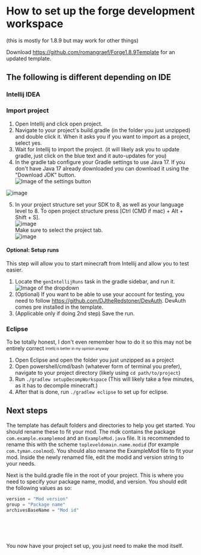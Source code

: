 # How to set up the forge development workspace
(this is mostly for 1.8.9 but may work for other things)

Download https://github.com/romangraef/Forge1.8.9Template for an updated template.

## The following is different depending on IDE

### Intellij IDEA

### Import project
1. Open Intellij and click open project.
2. Navigate to your project's build.gradle (in the folder you just unzipped) and double click it. When it asks you if you want to import as a project, select yes.
3. Wait for Intellij to import the project. (it will likely ask you to update gradle, just click on the blue text and it auto-updates for you)
4. In the gradle tab configure your Gradle settings to use Java 17. If you don't have Java 17 already downloaded you can download it using the "Download JDK" button. <br>
![Image of the settings button](https://cdn.discordapp.com/attachments/832652653292027904/1056281324761120768/image.png)
 
![image](https://user-images.githubusercontent.com/91034467/209448176-58f8adbe-1d23-40df-863a-3d7853b977b2.png)

5. In your project structure set your SDK to 8, as well as your language level to 8. To open project structure press [Ctrl (CMD if mac) + Alt + Shift + S]. <br>
![image](https://user-images.githubusercontent.com/91034467/209448203-02700c47-4515-4098-ae54-a6f37f9effc7.png) <br>
Make sure to select the project tab. <br>
![image](https://user-images.githubusercontent.com/91034467/209448201-7cac2fb2-98ab-42ac-be3c-631cd51dc250.png) <br>


#### Optional: Setup runs
This step will allow you to start minecraft from Intellij and allow you to test easier.
1. Locate the `genIntellijRuns` task in the gradle sidebar, and run it.
![Image of the dropdown](https://media.discordapp.net/attachments/792642646907945000/797142149099552778/unknown.png)
2. (Optional) If you want to be able to use your account for testing, you need to follow https://github.com/DJtheRedstoner/DevAuth. DevAuth comes pre installed in the template.
3. (Applicable only if doing 2nd step) Save the run.


### Eclipse
To be totally honest, I don't even remember how to do it so this may not be entirely correct <sub><sup>Intellij is better in my opinion anyway<sup><sub>
1. Open Eclipse and open the folder you just unzipped as a project
2. Open powershell/cmd/bash (whatever form of terminal you prefer), navigate to your project directory (likely using `cd path/to/project`)
3. Run `./gradlew setupDecompWorkspace` (This will likely take a few minutes, as it has to decompile minecraft.)
4. After that is done, run `./gradlew eclipse` to set up for eclipse.

## Next steps

The template has default folders and directories to help you get started. You should rename these to fit your mod. The mdk contains the package `com.example.examplemod` and an `ExampleMod.java` file. It is recommended to rename this with the scheme `topleveldomain.name.modid` (for example `com.tyman.coolmod`). You should also rename the ExampleMod file to fit your mod. Inside the newly renamed file, edit the modid and version string to your needs.

Next is the build.gradle file in the root of your project. This is where you need to specify your package name, modid, and version. You should edit the following values as so: 
```groovy
version = "Mod version"
group = "Package name" 
archivesBaseName = "Mod id"
```

<br><br><br>

You now have your project set up, you just need to make the mod itself.
